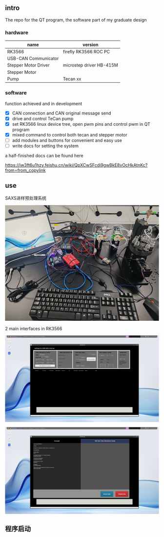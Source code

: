 ## intro

The repo for the QT program, the software part of my graduate design

### hardware

| name      | version |
| ----------- | ----------- |
| RK3566      | firefly RK3566 ROC PC   |
| USB-CAN Communicator   |         |
|Stepper Motor Driver| microstep driver HB-415M |
|Stepper Motor||
|Pump| Tecan xx |

### software

function achieved and in development

- [x] CAN connection and CAN original message send
- [x] drive and control TeCan pump
- [x] set RK3566 linux device tree, open pwm pins and control pwm in QT program
- [x] mixed command to control both tecan and stepper motor
- [ ] add modules and buttons for convenient and easy use
- [ ] write docs for setting the system

a half-finished docs can be found here

https://iw3ft6u1hzy.feishu.cn/wiki/QpXCwSFcdi9gwBkE8vOcHkAtnKc?from=from_copylink

## use

SAXS进样预处理系统

![alt text](images/image.png)

2 main interfaces in RK3566

![alt text](images/Screenshot_2025-03-27_12-04-08.png)

![alt text](images/Screenshot_2025-03-27_12-03-56.png)

## 程序启动







